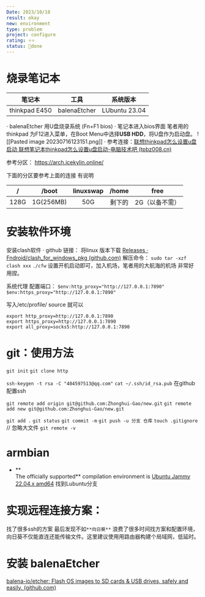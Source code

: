 ```yaml
---
Date: 2023/10/18
result: okay
new: environment
type: problem
project: configure
rating: ⭐⭐
status: 🌲done
---
```


# 烧录笔记本

|    笔记本     | 工具         | 系统版本      |
|:-------------:| ------------ | ------------- |
| thinkpad E450 | balenaEtcher | LUbuntu 23.04 |

· balenaEtcher 用U盘烧录系统 (Fn+F1 bios)
· 笔记本进入bios界面 笔者用的thinkpad 为F12进入菜单，在Boot Menu中选择**USB HDD**，将U盘作为启动盘。
![[Pasted image 20230716123151.png]]
· 参考连接：[联想thinkpad怎么设置u盘启动 联想笔记本thinkpad怎么设置u盘启动-电脑技术吧 (tpbz008.cn)](http://www.tpbz008.cn/post/18619.html) 

参考分区： https://arch.icekylin.online/

下面的分区要参考上面的连接 有说明

|  /   |   /boot   | linuxswap | /home  | free    | 
|:----:|:---------:|:---------:|:------:| --- |
| 128G | 1G(256MB) |    50G    | 剩下的 |   2G（以备不需）  |

# 安装软件环境

安装clash软件
· github 链接： 将linux 版本下载 [Releases · Fndroid/clash_for_windows_pkg (github.com)](https://github.com/Fndroid/clash_for_windows_pkg/releases)
解压命令：
`sudo tar -xzf clash xxx`
`./cfw`
设置开机启动即可，加入机场，笔者用的大航海的机场 非常好用捏。

系统代理 配置端口：
`$env:http_proxy="http://127.0.0.1:7890"`
`$env:https_proxy="http://127.0.0.1:7890"`

写入/etc/profile/
source 就可以
```SHELL
export http_proxy=http://127.0.0.1:7890 
export https_proxy=http://127.0.0.1:7890
export all_proxy=socks5:http://127.0.0.1:7890
```

# git：使用方法



`git init`
`git clone http`

`ssh-keygen -t rsa -C "404597513@qq.com"`
`cat ~/.ssh/id_rsa.pub`
在github配置ssh

`git remote add origin git@github.com:Zhonghui-Gao/new.git`
`git remote add new git@github.com:Zhonghui-Gao/new.git`


`git add .`
`git status`
`git commit -m`
`git push -u 分支 仓库`
`touch .gitignore` // 忽略大文件
`git remote -v `
# armbian
- **  
    The officially supported** compilation environment is [Ubuntu Jammy 22.04.x amd64](https://www.releases.ubuntu.com/jammy/ubuntu-22.04.2-live-server-amd64.iso)
找到Lubuntu分支


# 实现远程连接方案：
找了很多ssh的方案 
						最后发现不如`**向日葵**`
浪费了很多时间找方案和配置环境，向日葵不仅能直连还能传输文件。这里建议使用用路由器构建个局域网，低延时。   

# 安装 balenaEtcher 

[balena-io/etcher: Flash OS images to SD cards & USB drives, safely and easily. (github.com)](https://github.com/balena-io/etcher)










